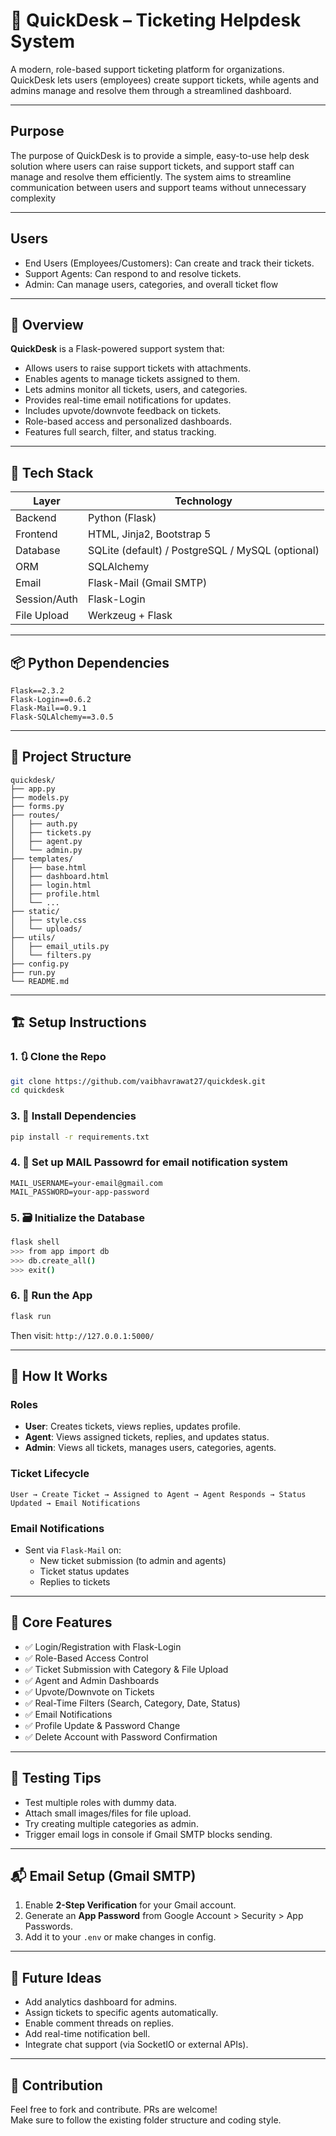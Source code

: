# 📄 QuickDesk – Ticketing Helpdesk System

A modern, role-based support ticketing platform for organizations. QuickDesk lets users (employees) create support tickets, while agents and admins manage and resolve them through a streamlined dashboard.

---

## Purpose 

The purpose of QuickDesk is to provide a simple, easy-to-use help desk solution
where users can raise support tickets, and support staff can manage and resolve
them efficiently. The system aims to streamline communication between users
and support teams without unnecessary complexity

---

## Users

- End Users (Employees/Customers): Can create and track their tickets.
- Support Agents: Can respond to and resolve tickets.
- Admin: Can manage users, categories, and overall ticket flow

---

## 🧠 Overview

**QuickDesk** is a Flask-powered support system that:
- Allows users to raise support tickets with attachments.
- Enables agents to manage tickets assigned to them.
- Lets admins monitor all tickets, users, and categories.
- Provides real-time email notifications for updates.
- Includes upvote/downvote feedback on tickets.
- Role-based access and personalized dashboards.
- Features full search, filter, and status tracking.

---

## 🔧 Tech Stack

| Layer       | Technology         |
|------------|--------------------|
| Backend     | Python (Flask)     |
| Frontend    | HTML, Jinja2, Bootstrap 5 |
| Database    | SQLite (default) / PostgreSQL / MySQL (optional) |
| ORM         | SQLAlchemy         |
| Email       | Flask-Mail (Gmail SMTP) |
| Session/Auth| Flask-Login        |
| File Upload | Werkzeug + Flask   |

---

## 📦 Python Dependencies

```
Flask==2.3.2
Flask-Login==0.6.2
Flask-Mail==0.9.1
Flask-SQLAlchemy==3.0.5
```

---

## 📁 Project Structure

```
quickdesk/
├── app.py
├── models.py
├── forms.py
├── routes/
│   ├── auth.py
│   ├── tickets.py
│   ├── agent.py
│   └── admin.py
├── templates/
│   ├── base.html
│   ├── dashboard.html
│   ├── login.html
│   ├── profile.html
│   └── ...
├── static/
│   ├── style.css
│   └── uploads/
├── utils/
│   ├── email_utils.py
│   └── filters.py
├── config.py
├── run.py
└── README.md
```

---

## 🏗️ Setup Instructions

### 1. 🔃 Clone the Repo

```bash
git clone https://github.com/vaibhavrawat27/quickdesk.git
cd quickdesk
```

### 3. 🧩 Install Dependencies

```bash
pip install -r requirements.txt
```

### 4. 🔐 Set up MAIL Passowrd for email notification system

```
MAIL_USERNAME=your-email@gmail.com
MAIL_PASSWORD=your-app-password
```

### 5. 🗃️ Initialize the Database

```bash
flask shell
>>> from app import db
>>> db.create_all()
>>> exit()
```

### 6. 🚀 Run the App

```bash
flask run
```

Then visit: `http://127.0.0.1:5000/`

---

## 🧪 How It Works

### Roles
- **User**: Creates tickets, views replies, updates profile.
- **Agent**: Views assigned tickets, replies, and updates status.
- **Admin**: Views all tickets, manages users, categories, agents.

### Ticket Lifecycle
```
User → Create Ticket → Assigned to Agent → Agent Responds → Status Updated → Email Notifications
```

### Email Notifications
- Sent via `Flask-Mail` on:
  - New ticket submission (to admin and agents)
  - Ticket status updates
  - Replies to tickets

---

## 🧠 Core Features

- ✅ Login/Registration with Flask-Login
- ✅ Role-Based Access Control
- ✅ Ticket Submission with Category & File Upload
- ✅ Agent and Admin Dashboards
- ✅ Upvote/Downvote on Tickets
- ✅ Real-Time Filters (Search, Category, Date, Status)
- ✅ Email Notifications
- ✅ Profile Update & Password Change
- ✅ Delete Account with Password Confirmation

---

## 🧪 Testing Tips

- Test multiple roles with dummy data.
- Attach small images/files for file upload.
- Try creating multiple categories as admin.
- Trigger email logs in console if Gmail SMTP blocks sending.

---

## 📬 Email Setup (Gmail SMTP)

1. Enable **2-Step Verification** for your Gmail account.
2. Generate an **App Password** from Google Account > Security > App Passwords.
3. Add it to your `.env` or make changes in config.

---

## 📌 Future Ideas

- Add analytics dashboard for admins.
- Assign tickets to specific agents automatically.
- Enable comment threads on replies.
- Add real-time notification bell.
- Integrate chat support (via SocketIO or external APIs).

---

## 🙌 Contribution

Feel free to fork and contribute. PRs are welcome!  
Make sure to follow the existing folder structure and coding style.

